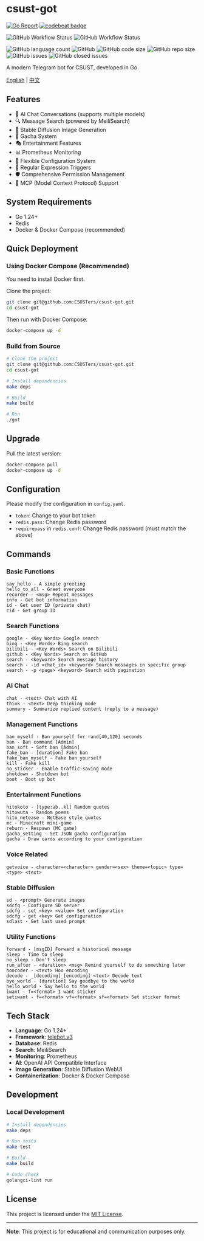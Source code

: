 # csust-got

[![Go Report](https://goreportcard.com/badge/github.com/csusters/csust-got)](https://goreportcard.com/report/github.com/csusters/csust-got)
[![codebeat badge](https://codebeat.co/badges/4d134b7f-e345-4378-b00d-7ab2177b94bc)](https://codebeat.co/projects/github-com-csusters-csust-got-master)

![GitHub Workflow Status](https://img.shields.io/github/actions/workflow/status/CSUSTers/csust-got/test.yml?branch=master&label=Test%20%7C%20master)
![GitHub Workflow Status](https://img.shields.io/github/actions/workflow/status/CSUSTers/csust-got/test.yml?branch=dev&label=Test%20%7C%20dev)

![GitHub language count](https://img.shields.io/github/languages/count/csusters/csust-got)
![GitHub](https://img.shields.io/github/license/csusters/csust-got)
![GitHub code size](https://img.shields.io/github/languages/code-size/csusters/csust-got)
![GitHub repo size](https://img.shields.io/github/repo-size/csusters/csust-got)
![GitHub issues](https://img.shields.io/github/issues/csusters/csust-got)
![GitHub closed issues](https://img.shields.io/github/issues-closed/csusters/csust-got)

A modern Telegram bot for CSUST, developed in Go.

[English](README.md) | [中文](README_zh-CN.md)

## Features

- 🤖 AI Chat Conversations (supports multiple models)
- 🔍 Message Search (powered by MeiliSearch)
- 🎨 Stable Diffusion Image Generation
- 🎲 Gacha System
- 🎭 Entertainment Features
- 📊 Prometheus Monitoring
- 🔧 Flexible Configuration System
- 🎯 Regular Expression Triggers
- 🛡️ Comprehensive Permission Management
- 🔗 MCP (Model Context Protocol) Support

## System Requirements

- Go 1.24+
- Redis
- Docker & Docker Compose (recommended)

## Quick Deployment

### Using Docker Compose (Recommended)

You need to install Docker first.

Clone the project:

```bash
git clone git@github.com:CSUSTers/csust-got.git
cd csust-got
```

Then run with Docker Compose:

```bash
docker-compose up -d
```

### Build from Source

```bash
# Clone the project
git clone git@github.com:CSUSTers/csust-got.git
cd csust-got

# Install dependencies
make deps

# Build
make build

# Run
./got
```

## Upgrade

Pull the latest version:

```bash
docker-compose pull
docker-compose up -d
```

## Configuration

Please modify the configuration in `config.yaml`.

- `token`: Change to your bot token
- `redis.pass`: Change Redis password
- `requirepass` in `redis.conf`: Change Redis password (must match the above)

## Commands

### Basic Functions

``` text
say_hello - A simple greeting
hello_to_all - Greet everyone
recorder - <msg> Repeat messages
info - Get bot information
id - Get user ID (private chat)
cid - Get group ID
```

### Search Functions

``` text
google - <Key Words> Google search
bing - <Key Words> Bing search
bilibili - <Key Words> Search on Bilibili
github - <Key Words> Search on GitHub
search - <keyword> Search message history
search - -id <chat_id> <keyword> Search messages in specific group
search - -p <page> <keyword> Search with pagination
```

### AI Chat

``` text
chat - <text> Chat with AI
think - <text> Deep thinking mode
summary - Summarize replied content (reply to a message)
```

### Management Functions

``` text
ban_myself - Ban yourself for rand[40,120] seconds
ban - Ban command [Admin]
ban_soft - Soft ban [Admin]
fake_ban - [duration] Fake ban
fake_ban_myself - Fake ban yourself
kill - Fake kill
no_sticker - Enable traffic-saving mode
shutdown - Shutdown bot
boot - Boot up bot
```

### Entertainment Functions

``` text
hitokoto - [type:ab..kl] Random quotes
hitowuta - Random poems
hito_netease - NetEase style quotes
mc - Minecraft mini-game
reburn - Respawn (MC game)
gacha_setting - Set JSON gacha configuration
gacha - Draw cards according to your configuration
```

### Voice Related

``` text
getvoice - character=<character> gender=<sex> theme=<topic> type=<type> <text> 
```

### Stable Diffusion

``` text
sd - <prompt> Generate images
sdcfg - Configure SD server
sdcfg - set <key> <value> Set configuration
sdcfg - get <key> Get configuration
sdlast - Get last used prompt
```

### Utility Functions

``` text
forward - [msgID] Forward a historical message
sleep - Time to sleep
no_sleep - Don't sleep
run_after - <duration> <msg> Remind yourself to do something later
hoocoder - <text> Hoo encoding
decode - _[decoding]_[encoding] <text> Decode text
bye_world - [duration] Say goodbye to the world
hello_world - Say hello to the world  
iwant - f=<format> I want sticker
setiwant - f=<format> vf=<format> sf=<format> Set sticker format
```

## Tech Stack

- **Language**: Go 1.24+
- **Framework**: [telebot.v3](https://github.com/tucnak/telebot)
- **Database**: Redis
- **Search**: MeiliSearch
- **Monitoring**: Prometheus
- **AI**: OpenAI API Compatible Interface
- **Image Generation**: Stable Diffusion WebUI
- **Containerization**: Docker & Docker Compose

## Development

### Local Development

```bash
# Install dependencies
make deps

# Run tests
make test

# Build
make build

# Code check
golangci-lint run
```

## License

This project is licensed under the [MIT License](LICENSE).

---

**Note**: This project is for educational and communication purposes only.

